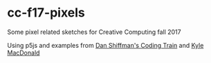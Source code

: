 # cc-f17-pixels
Some pixel related sketches for Creative Computing fall 2017

Using p5js and examples from [Dan Shiffman's Coding Train](https://www.youtube.com/playlist?list=PLRqwX-V7Uu6aKKsDHZdDvN6oCJ2hRY_Ig) and [Kyle MacDonald](https://kylemcdonald.github.io/cv-examples/)

